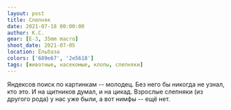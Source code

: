 ```yaml
---
layout: post
title: Слепняк
date: 2021-07-18 00:00:00
author: К.С.
gear: [E-3, 35mm macro]
shoot_date: 2021-07-05
location: Ёльбаза
colors: ['689e67', '2e5618']
tags: [животные, насекомые, клопы, слепняки]
---
```

Яндексов поиск по картинкам -- молодец. Без него бы никогда не узнал, кто это. И на щитников думал, и на цикад. Взрослые слепняки (из другого рода) у нас уже были, а вот нимфы -- ещё нет.
